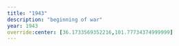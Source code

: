 ```yaml
---
title: "1943"
description: "beginning of war"
year: 1943
override:center: [36.1733569352216,101.77734374999999]
---
```

